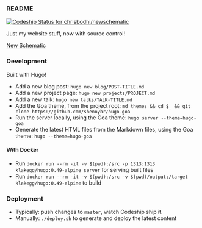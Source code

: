 ### README

[ ![Codeship Status for chrisbodhi/newschematic](https://app.codeship.com/projects/1569e100-09bc-0136-4c2f-52fbe28f0cfd/status?branch=master)](https://app.codeship.com/projects/281510)

Just my website stuff, now with source control!

[New Schematic](http://newschematic.org)

### Development

Built with Hugo!

- Add a new blog post: `hugo new blog/POST-TITLE.md`
- Add a new project page: `hugo new projects/PROJECT.md`
- Add a new talk: `hugo new talks/TALK-TITLE.md`
- Add the Goa theme, from the project root: `md themes && cd $_ && git clone https://github.com/shenoybr/hugo-goa`
- Run the server locally, using the Goa theme: `hugo server --theme=hugo-goa`
- Generate the latest HTML files from the Markdown files, using the Goa theme: `hugo --theme=hugo-goa`

#### With Docker

- Run `docker run --rm -it -v $(pwd):/src -p 1313:1313 klakegg/hugo:0.49-alpine server` for serving built files
- Run `docker run --rm -it -v $(pwd):/src -v $(pwd)/output:/target klakegg/hugo:0.49-alpine` to build

### Deployment

- Typically: push changes to `master`, watch Codeship ship it.
- Manually: `./deploy.sh` to generate and deploy the latest content

